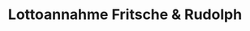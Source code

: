 ---
title: "Lottoannahme Fritsche & Rudolph"
url: /leichlingen/lottoannahme-fritsche-und-rudolph/
shop: Lotterie
---